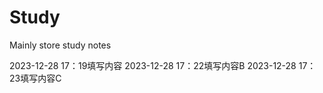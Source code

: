 Study
=====

Mainly store study notes 

2023-12-28 17：19填写内容
2023-12-28 17：22填写内容B
2023-12-28 17：23填写内容C
